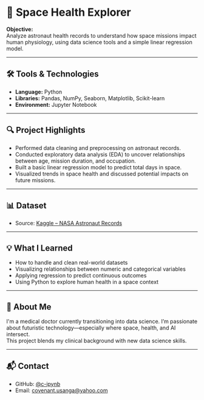 # 
# 🚀 Space Health Explorer

**Objective:**  
Analyze astronaut health records to understand how space missions impact human physiology, using data science tools and a simple linear regression model.

---

## 🛠️ Tools & Technologies

- **Language:** Python  
- **Libraries:** Pandas, NumPy, Seaborn, Matplotlib, Scikit-learn  
- **Environment:** Jupyter Notebook

---

## 🔍 Project Highlights

- Performed data cleaning and preprocessing on astronaut records.
- Conducted exploratory data analysis (EDA) to uncover relationships between age, mission duration, and occupation.
- Built a basic linear regression model to predict total days in space.
- Visualized trends in space health and discussed potential impacts on future missions.

---

## 📊 Dataset

- Source: [Kaggle – NASA Astronaut Records](https://www.kaggle.com/datasets/nasa/astronaut-records)

---

## 💡 What I Learned

- How to handle and clean real-world datasets
- Visualizing relationships between numeric and categorical variables
- Applying regression to predict continuous outcomes
- Using Python to explore human health in a space context

---

## 👤 About Me

I'm a medical doctor currently transitioning into data science. I’m passionate about futuristic technology—especially where space, health, and AI intersect.  
This project blends my clinical background with new data science skills.

---

## 📬 Contact

- GitHub: [@c-ipynb](https://github.com/c-ipynb)
- Email: covenant.usanga@yahoo.com
